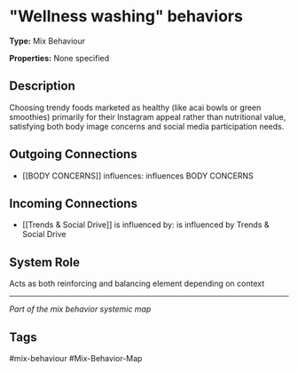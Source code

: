# "Wellness washing" behaviors

**Type:** Mix Behaviour

**Properties:** None specified

## Description
Choosing trendy foods marketed as healthy (like acai bowls or green smoothies) primarily for their Instagram appeal rather than nutritional value, satisfying both body image concerns and social media participation needs.

## Outgoing Connections
- [[BODY CONCERNS]] influences: influences BODY CONCERNS

## Incoming Connections
- [[Trends & Social Drive]] is influenced by: is influenced by Trends & Social Drive

## System Role
Acts as both reinforcing and balancing element depending on context

---
*Part of the mix behavior systemic map*

## Tags
#mix-behaviour #Mix-Behavior-Map
